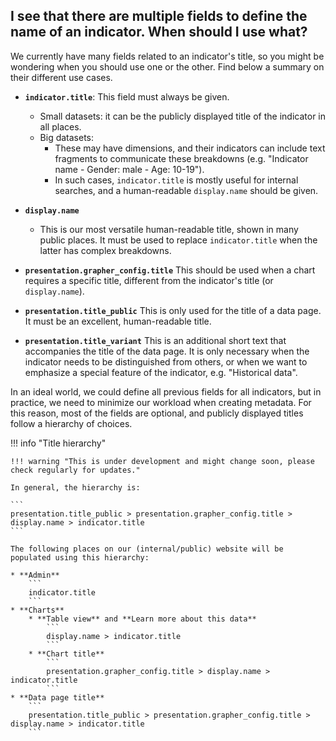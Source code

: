 ## I see that there are multiple fields to define the name of an indicator. When should I use what?

We currently have many fields related to an indicator's title, so you might be wondering when you should use one or the other. Find below a summary on their different use cases.

* **`indicator.title`**: This field must always be given.

    - Small datasets: it can be the publicly displayed title of the indicator in all places.
    - Big datasets:
        - These may have dimensions, and their indicators can include text fragments to communicate these breakdowns (e.g.  "Indicator name - Gender: male - Age: 10-19").
        - In such cases, `indicator.title` is mostly useful for internal searches, and a human-readable `display.name` should be given.

* **`display.name`**
    - This is our most versatile human-readable title, shown in many public places. It must be used to replace `indicator.title` when the latter has complex breakdowns.

* **`presentation.grapher_config.title`**
This should be used when a chart requires a specific title, different from the indicator's title (or `display.name`).

* **`presentation.title_public`**
This is only used for the title of a data page. It must be an excellent, human-readable title.

* **`presentation.title_variant`**
This is an additional short text that accompanies the title of the data page. It is only necessary when the indicator needs to be distinguished from others, or when we want to emphasize a special feature of the indicator, e.g. "Historical data".


In an ideal world, we could define all previous fields for all indicators, but in practice, we need to minimize our workload when creating metadata. For this reason, most of the fields are optional, and publicly displayed titles follow a hierarchy of choices.

!!! info "Title hierarchy"

    !!! warning "This is under development and might change soon, please check regularly for updates."

    In general, the hierarchy is:

    ```
    presentation.title_public > presentation.grapher_config.title > display.name > indicator.title
    ```

    The following places on our (internal/public) website will be populated using this hierarchy:

    * **Admin**
        ```
        indicator.title
        ```
    * **Charts**
        * **Table view** and **Learn more about this data**
            ```
            display.name > indicator.title
            ```
        * **Chart title**
            ```
            presentation.grapher_config.title > display.name > indicator.title
            ```
    * **Data page title**
        ```
        presentation.title_public > presentation.grapher_config.title > display.name > indicator.title
        ```
